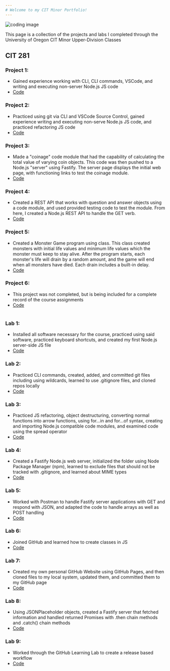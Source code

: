 ```yaml
---
# Welcome to my CIT Minor Portfolio!
---
```

![coding image](https://media.istockphoto.com/id/1411610324/photo/python-programming-language-computer-source-code-text-example-close-up-on-a-blue-surface.jpg?s=2048x2048&w=is&k=20&c=heMmE3B6-evrgw9oj4RR7l4sYPppTvSCjw7huuuMzfM=)

This page is a collection of the projects and labs I completed through the University of Oregon CIT Minor Upper-Division Classes

## CIT 281

### Project 1:
- Gained experience working with CLI, CLI commands, VSCode, and writing and executing non-server Node.js JS code
- [Code](https://github.com/lucasvandermark/cit281-p1)

### Project 2:
- Practiced using git via CLI and VSCode Source Control, gained experience writing and executing non-serve Node.js JS code, and practiced refactoring JS code
- [Code](https://github.com/lucasvandermark/cit281-p2)

### Project 3:
- Made a "coinage" code module that had the capability of calculating the total value of varying coin objects. This code was then pushed to a Node.js "server" using Fastify. The server page displays the initial web page, with functioning links to test the coinage module. 
- [Code](https://github.com/lucasvandermark/cit281-p3)

### Project 4:
- Created a REST API that works with question and answer objects using a code module, and used provided testing code to test the module. From here, I created a Node.js REST API to handle the GET verb. 
- [Code](https://github.com/lucasvandermark/cit281-p4)

### Project 5:
- Created a Monster Game program using class. This class created monsters with initial life values and minimum life values which the monster must keep to stay alive. After the program starts, each monster's life will drain by a random amount, and the game will end when all monsters have died. Each drain includes a built-in delay. 
- [Code](https://github.com/lucasvandermark/cit281-p5)

### Project 6:
- This project was not completed, but is being included for a complete record of the course assignments
- [Code](https://github.com/lucasvandermark/cit281-p6)

#

### Lab 1:
- Installed all software necessary for the course, practiced using said software, practiced keyboard shortcuts, and created my first Node.js server-side JS file
- [Code](https://github.com/lucasvandermark/cit281-lab1)

### Lab 2:
- Practiced CLI commands, created, added, and committed git files including using wildcards, learned to use .gitignore files, and cloned repos locally
- [Code](https://github.com/lucasvandermark/cit281-lab2)

### Lab 3:
- Practiced JS refactoring, object destructuring, converting normal functions into arrow functions, using for...in and for...of syntax, creating and importing Node.js compatible code modules, and examined code using the spread operator
- [Code](https://github.com/lucasvandermark/cit281-lab3)

### Lab 4:
- Created a Fastify Node.js web server, initialized the folder using Node Package Manager (npm), learned to exclude files that should not be tracked with .gitignore, and learned about MIME types
- [Code](https://github.com/lucasvandermark/cit281-lab4)

### Lab 5:
- Worked with Postman to handle Fastify server applications with GET and respond with JSON, and adapted the code to handle arrays as well as POST handling
- [Code](https://github.com/lucasvandermark/cit281-lab5)

### Lab 6:
- Joined GitHub and learned how to create classes in JS
- [Code](https://github.com/lucasvandermark/cit281-lab6)

### Lab 7:
- Created my own personal GitHub Website using GitHub Pages, and then cloned files to my local system, updated them, and committed them to my GitHub page
- [Code](https://github.com/lucasvandermark/cit281-lab7)

### Lab 8:
- Using JSONPlaceholder objects, created a Fastify server that fetched information and handled returned Promises with .then chain methods and .catch() chain methods
- [Code](https://github.com/lucasvandermark/cit281-lab8)

### Lab 9:
- Worked through the GitHub Learning Lab to create a release based workflow
- [Code](https://github.com/lucasvandermark/cit281-lab9)
